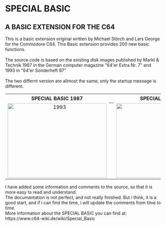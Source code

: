 # SPECIAL BASIC

## A BASIC EXTENSION FOR THE C64

This is a basic extension original written by Michael Störch and Lars George for the Commodore C64.
This Basic extension provides 200 new basic functions.<br />
<br />
The source code is based on the existing disk images published by Markt & Technik
1987 in the German computer magazine "64'er Extra Nr. 7" and 1993 in "64'er Sonderheft 87"
<br />
<br />
The two differnt version are allmost the same, only the startup message is different.

<body>

<div align="left">
<table border="0" cellpadding="6" width="600">
 <tr>
  <th>SPECIAL BASIC 1987</th>
  <th></th>
  <th>SPECIAL BASIC 1993</th>
 </tr><tr>

  <td align="center"><img src="https://github.com/LeshanDaFo/C64-Programmers-Tools-back/assets/97148663/ddcf31c5-a8c4-4c61-8277-df13a0112f1c" width="320" height="240" alt="1993"></td>
   <th></th>
   <td align="center"><img src="https://github.com/LeshanDaFo/C64-Programmers-Tools-back/assets/97148663/d0cb8d05-9bd9-438a-aeb8-7dbb89b83013" width="320" height="240" alt="1987"></td>
 </tr>
</table>
</div>

</body>
I have added some information and comments to the source, so that it is more easy to read and understand.<br />
The documantation is not perfect, and not really finished.
But i think, it is a good start, and if i can find the time, i will update the comments from time to time.<br />
More information about the SPECIAL BASIC you can find at: https://www.c64-wiki.de/wiki/Special_Basic
<br />
